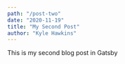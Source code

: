 ```yaml
---
path: "/post-two"
date: "2020-11-19"
title: "My Second Post"
author: "Kyle Hawkins"
---
```



This is my second blog post in Gatsby
